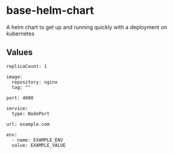 # base-helm-chart
A helm chart to get up and running quickly with a deployment on kubernetes


## Values
```
replicaCount: 1

image:
  repository: nginx
  tag: ""

port: 4000

service:
  type: NodePort

url: example.com

env:
  - name: EXAMPLE_ENV
  value: EXAMPLE_VALUE
```
